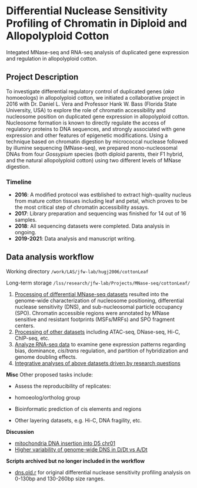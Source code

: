 # Differential Nuclease Sensitivity Profiling of Chromatin in Diploid and Allopolyploid Cotton

Integated MNase-seq and RNA-seq analysis of duplicated gene expression and regulation in allopolyploid cotton.

## Project Description

To investigate differential regulatory control of duplicated genes (*aka* homoeologs) in allopolyploid cotton, we initiated a collaborative project in 2016 with Dr. Daniel L. Vera and Professor Hank W. Bass (Florida State University, USA) to explore the role of chromatin accessibility and nucleosome position on duplicated gene expression in allopolyploid cotton. Nucleosome formation is known to directly regulate the access of regulatory proteins to DNA sequences, and strongly associated with gene expression and other features of epigenetic modifications. Using a technique based on chromatin digestion by micrococcal nuclease followed by illumine sequencing (MNase-seq), we prepared mono-nucleosomal DNAs from four *Gossypium* species (both diploid parents, their F1 hybrid, and the natural allopolyploid cotton) using two different levels of MNase digestion.

### Timeline ###

* **2016**: A modified protocol was estblished to extract high-quality nucleus from mature cotton tissues including leaf and petal, which proves to be the most critical step of chromatin accessibility assays. 
* **2017**: Library preparation and sequencing was finished for 14 out of 16 samples. 
* **2018**: All sequencing datasets were completed. Data analysis in ongoing.
* **2019-2021**: Data analysis and manuscript writing.

## Data analysis workflow

Working directory `/work/LAS/jfw-lab/hugj2006/cottonLeaf`

Long-term storage `/lss/research/jfw-lab/Projects/MNase-seq/cottonLeaf/`

1. [Processing of differential MNase-seq datasets](DA_diffMNase-seq.md) resulted into the genome-wide characterization of nucleosome positioning, differential nuclease sensitivity (DNS), and sub-nucleosomal particle occupancy (SPO). Chromatin accessible regions were annotated by MNase sensitive and resistant footprints (MSFs/MRFs) and SPO fragment centers. 
2. [Processing of other datasets](DA_otherDatasets.md) including ATAC-seq, DNase-seq, Hi-C, ChIP-seq, etc.
3. [Analyze RNA-seq data](DA_RNAseq.md) to examine gene expression patterns regarding bias, dominance, *cis*/*trans* regulation, and partition of hybridization and genome doubling effects.
4. [Integrative analyses of above datasets driven by research questions](DA_questions.md)



**Misc** Other proposed tasks include:

- Assess the reproducibility of replicates: 

- homoeolog/ortholog group

- Bioinformatic prediction of cis elements and regions

- Other layering datasets, e.g. Hi-C, DNA fragility, etc.

  

**Discussion**

* [mitochondria DNA insertion into D5 chr01](Discussion/mtInsertionD5.docx)
* [Higher variability of genome-wide DNS in D/Dt vs A/Dt](Discussion/HankDiscussion2018.docx)

**Scripts archived but no longer included in the workflow**

- [dns.old.r](Scripts/dns.old.r) for original differential nuclease sensitivity profiling analysis on 0-130bp and 130-260bp size ranges. 

